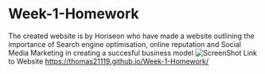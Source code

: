 # Week-1-Homework

The created website is by Horiseon who have made a website outlining the importance of Search engine optimisation, online reputation and Social Media Marketing in creating a succesful business model
![ScreenShot]()
Link to Website https://thomas21119.github.io/Week-1-Homework/
